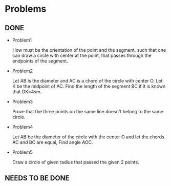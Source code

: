 # Problems

## DONE

- Problem1

    How must be the orientation of the point and the segment, such that one can draw a circle with
    center at the point, that passes through the endpoints of the segment.

- Problem2

    Let AB is the diameter and AC is a chord of the circle with center O. Let K be the midpoint of AC. Find the length of the segment BC if it is known that OK=4sm.

- Problem3

    Prove that the three points on the same line doesn't belong to the same circle.

- Problem4

    Let AB be the diameter of the circle with the center O and let the chords AC and BC are equal, Find angle AOC.

- Problem5

    Draw a circle of given radius that passed the given 2 points.


## NEEDS TO BE DONE



